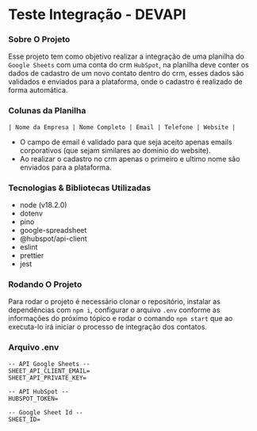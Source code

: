 # Teste Integração - DEVAPI

### Sobre O Projeto

Esse projeto tem como objetivo realizar a integração de uma planilha do `Google Sheets` com uma conta do crm `HubSpot`, na planilha deve conter os dados de cadastro de um novo contato dentro do crm, esses dados são validados e enviados para a plataforma, onde o cadastro é realizado de forma automática.

### Colunas da Planilha

    | Nome da Empresa | Nome Completo | Email | Telefone | Website |

- O campo de email é validado para que seja aceito apenas emails corporativos (que sejam similares ao dominio do website).
- Ao realizar o cadastro no crm apenas o primeiro e ultimo nome são enviados para a plataforma.

### Tecnologias & Bibliotecas Utilizadas

- node (v18.2.0)
- dotenv
- pino
- google-spreadsheet
- @hubspot/api-client
- eslint
- prettier
- jest

### Rodando O Projeto

Para rodar o projeto é necessário clonar o repositório, instalar as dependências com `npm i`, configurar o arquivo `.env` conforme as informações do próximo tópico e rodar o comando `npm start` que ao executa-lo irá iniciar o processo de integração dos contatos.

### Arquivo .env

    -- API Google Sheets --
    SHEET_API_CLIENT_EMAIL=
    SHEET_API_PRIVATE_KEY=

    -- API HubSpot --
    HUBSPOT_TOKEN=

    -- Google Sheet Id --
    SHEET_ID=
